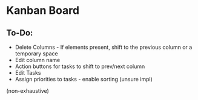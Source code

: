 # Kanban Board

## To-Do:
- Delete Columns - If elements present, shift to the previous column or a temporary space
- Edit column name
- Action buttons for tasks to shift to prev/next column
- Edit Tasks
- Assign priorities to tasks - enable sorting (unsure impl)

(non-exhaustive)
